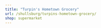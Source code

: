 ```yaml
---
title: "Turpin's Hometown Grocery"
url: /shullsburg/turpins-hometown-grocery/
shop: supermarket
---
```

